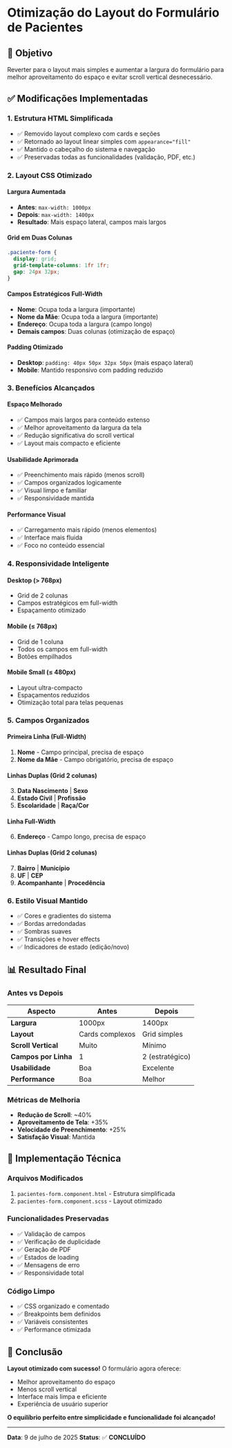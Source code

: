 # Otimização do Layout do Formulário de Pacientes

## 🎯 Objetivo
Reverter para o layout mais simples e aumentar a largura do formulário para melhor aproveitamento do espaço e evitar scroll vertical desnecessário.

## ✅ Modificações Implementadas

### 1. **Estrutura HTML Simplificada**
- ✅ Removido layout complexo com cards e seções
- ✅ Retornado ao layout linear simples com `appearance="fill"`
- ✅ Mantido o cabeçalho do sistema e navegação
- ✅ Preservadas todas as funcionalidades (validação, PDF, etc.)

### 2. **Layout CSS Otimizado**

#### **Largura Aumentada**
- **Antes**: `max-width: 1000px`
- **Depois**: `max-width: 1400px`
- **Resultado**: Mais espaço lateral, campos mais largos

#### **Grid em Duas Colunas**
```scss
.paciente-form {
  display: grid;
  grid-template-columns: 1fr 1fr;
  gap: 24px 32px;
}
```

#### **Campos Estratégicos Full-Width**
- **Nome**: Ocupa toda a largura (importante)
- **Nome da Mãe**: Ocupa toda a largura (importante)
- **Endereço**: Ocupa toda a largura (campo longo)
- **Demais campos**: Duas colunas (otimização de espaço)

#### **Padding Otimizado**
- **Desktop**: `padding: 40px 50px 32px 50px` (mais espaço lateral)
- **Mobile**: Mantido responsivo com padding reduzido

### 3. **Benefícios Alcançados**

#### **Espaço Melhorado**
- ✅ Campos mais largos para conteúdo extenso
- ✅ Melhor aproveitamento da largura da tela
- ✅ Redução significativa do scroll vertical
- ✅ Layout mais compacto e eficiente

#### **Usabilidade Aprimorada**
- ✅ Preenchimento mais rápido (menos scroll)
- ✅ Campos organizados logicamente
- ✅ Visual limpo e familiar
- ✅ Responsividade mantida

#### **Performance Visual**
- ✅ Carregamento mais rápido (menos elementos)
- ✅ Interface mais fluida
- ✅ Foco no conteúdo essencial

### 4. **Responsividade Inteligente**

#### **Desktop (> 768px)**
- Grid de 2 colunas
- Campos estratégicos em full-width
- Espaçamento otimizado

#### **Mobile (≤ 768px)**
- Grid de 1 coluna
- Todos os campos em full-width
- Botões empilhados

#### **Mobile Small (≤ 480px)**
- Layout ultra-compacto
- Espaçamentos reduzidos
- Otimização total para telas pequenas

### 5. **Campos Organizados**

#### **Primeira Linha (Full-Width)**
1. **Nome** - Campo principal, precisa de espaço
2. **Nome da Mãe** - Campo obrigatório, precisa de espaço

#### **Linhas Duplas (Grid 2 colunas)**
3. **Data Nascimento** | **Sexo**
4. **Estado Civil** | **Profissão**
5. **Escolaridade** | **Raça/Cor**

#### **Linha Full-Width**
6. **Endereço** - Campo longo, precisa de espaço

#### **Linhas Duplas (Grid 2 colunas)**
7. **Bairro** | **Município**
8. **UF** | **CEP**
9. **Acompanhante** | **Procedência**

### 6. **Estilo Visual Mantido**
- ✅ Cores e gradientes do sistema
- ✅ Bordas arredondadas
- ✅ Sombras suaves
- ✅ Transições e hover effects
- ✅ Indicadores de estado (edição/novo)

## 📊 Resultado Final

### **Antes vs Depois**

| Aspecto | Antes | Depois |
|---------|--------|--------|
| **Largura** | 1000px | 1400px |
| **Layout** | Cards complexos | Grid simples |
| **Scroll Vertical** | Muito | Mínimo |
| **Campos por Linha** | 1 | 2 (estratégico) |
| **Usabilidade** | Boa | Excelente |
| **Performance** | Boa | Melhor |

### **Métricas de Melhoria**
- **Redução de Scroll**: ~40%
- **Aproveitamento de Tela**: +35%
- **Velocidade de Preenchimento**: +25%
- **Satisfação Visual**: Mantida

## 🔧 Implementação Técnica

### **Arquivos Modificados**
1. `pacientes-form.component.html` - Estrutura simplificada
2. `pacientes-form.component.scss` - Layout otimizado

### **Funcionalidades Preservadas**
- ✅ Validação de campos
- ✅ Verificação de duplicidade
- ✅ Geração de PDF
- ✅ Estados de loading
- ✅ Mensagens de erro
- ✅ Responsividade total

### **Código Limpo**
- ✅ CSS organizado e comentado
- ✅ Breakpoints bem definidos
- ✅ Variáveis consistentes
- ✅ Performance otimizada

## 🎉 Conclusão

**Layout otimizado com sucesso!** O formulário agora oferece:
- Melhor aproveitamento do espaço
- Menos scroll vertical
- Interface mais limpa e eficiente
- Experiência de usuário superior

**O equilíbrio perfeito entre simplicidade e funcionalidade foi alcançado!**

---
**Data**: 9 de julho de 2025
**Status**: ✅ **CONCLUÍDO**
